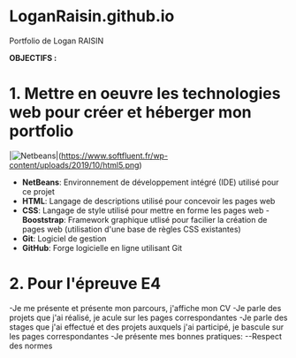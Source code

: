 # LoganRaisin.github.io
 Portfolio de Logan RAISIN
 
 **OBJECTIFS :**
 
 # 1. Mettre en oeuvre les technologies web pour créer et héberger mon portfolio
|![Netbeans](https://upload.wikimedia.org/wikipedia/commons/thumb/9/98/Apache_NetBeans_Logo.svg/100px-Apache_NetBeans_Logo.svg.png)|(https://www.softfluent.fr/wp-content/uploads/2019/10/html5.png)
- **NetBeans**: Environnement de développement intégré (IDE) utilisé pour ce projet
- **HTML**: Langage de descriptions utilisé pour concevoir les pages web
- **CSS**: Langage de style utilisé pour mettre en forme les pages web
-**Booststrap**: Framework graphique utlisé pour facilier la création de pages web (utilisation d'une base de règles CSS existantes)
- **Git**: Logiciel de gestion
- **GitHub**: Forge logicielle en ligne utilisant Git

# 2. Pour l'épreuve **E4**

-Je me présente et présente mon parcours, j'affiche mon CV
-Je parle des projets que j'ai réalisé, je acule sur les pages correspondantes
-Je parle des stages que j'ai effectué et des projets auxquels j'ai participé, je bascule sur les pages correspondantes
-Je présente mes bonnes pratiques:
 --Respect des normes

